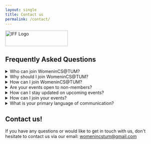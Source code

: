 ```yaml
---
layout: single
title: Contact us
permalink: /contact/
---
```


<img src="../assets/images/IFF-logo-oval.png" alt="IFF Logo" width="200" height="50">

## Frequently Asked Questions

<link rel="stylesheet" href="../contact.css">

<details>
    <summary>Who can join WomeninCS@TUM?</summary>
    We mainly focus on supporting women and other underrepresented groups at TUM. Anyone with this mission can join us, independently of their gender or field of study.
</details>

<details>
    <summary>Why should I join WomeninCS@TUM?</summary>
    We support women by creating a community, where everyone can feel safe, get support and meet like-minded people. We also organize many events specifically targeting the interests of women in STEM. If you want to be part of our unique community, you're welcome to join us!
</details>

<details>
    <summary>How can I join WomeninCS@TUM?</summary>
    We are recruiting at the beginning of each summer semester. Just stay tuned for more updates when the recruiting process starts and follow us on Instagram for the latest information: <p style="margin: 0; padding: 0;"> <a href="https://www.instagram.com/women.in.cs.at.tum/" target="_blank">our Instagram profile</a> </p>
</details>

<details>
    <summary>Are your events open to non-members?</summary>
    Our events are open to everyone, so just feel free to stop by!
</details>

<details>
    <summary>How can I stay updated on upcoming events?</summary>
    We announce our events on Instagram: <p style="margin: 0; padding: 0;"> <a href="https://www.instagram.com/women.in.cs.at.tum/" target="_blank">our Instagram profile</a> </p> Just follow us for regular updates and invitations to new events. 
</details>

<details>
    <summary>How can I join your events?</summary>
    You can join our events by registering for a specific event via the respective link provided in the event announcement.
</details>

<details>
    <summary>What is your primary language of communication?</summary>
    We are open to all students, so our meetings and events are held in English.
</details>


## Contact us! ##

If you have any questions or would like to get in touch with us, don't hesitate to contact us via our email: [womenincstum@gmail.com](mailto:womenincstum@gmail.com)


